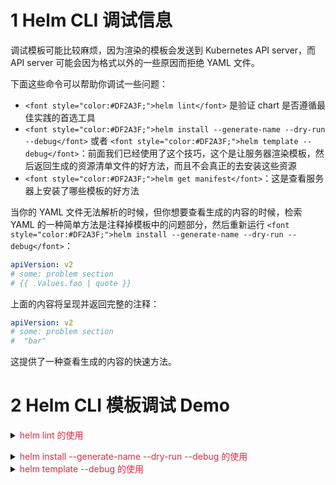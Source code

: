 # 1 Helm CLI 调试信息
调试模板可能比较麻烦，因为渲染的模板会发送到 Kubernetes API server，而 API server 可能会因为格式以外的一些原因而拒绝 YAML 文件。

下面这些命令可以帮助你调试一些问题：

+ `<font style="color:#DF2A3F;">helm lint</font>` 是验证 chart 是否遵循最佳实践的首选工具
+ `<font style="color:#DF2A3F;">helm install --generate-name --dry-run --debug</font>` 或者 `<font style="color:#DF2A3F;">helm template --debug</font>`：前面我们已经使用了这个技巧，这个是让服务器渲染模板，然后返回生成的资源清单文件的好方法，而且不会真正的去安装这些资源
+ `<font style="color:#DF2A3F;">helm get manifest</font>`：这是查看服务器上安装了哪些模板的好方法

当你的 YAML 文件无法解析的时候，但你想要查看生成的内容的时候，检索 YAML 的一种简单方法是注释掉模板中的问题部分，然后重新运行 `<font style="color:#DF2A3F;">helm install --generate-name --dry-run --debug</font>`：

```yaml
apiVersion: v2
# some: problem section
# {{ .Values.foo | quote }}
```

上面的内容将呈现并返回完整的注释：

```yaml
apiVersion: v2
# some: problem section
#  "bar"
```

这提供了一种查看生成的内容的快速方法。

# 2 Helm CLI 模板调试 Demo
<details class="lake-collapse"><summary id="uf2947394"><span class="ne-text" style="color: #DF2A3F">helm lint 的使用</span></summary><pre data-language="shell" id="oAmLe" class="ne-codeblock language-shell"><code>$ helm lint mychart/
==&gt; Linting mychart/
[INFO] Chart.yaml: icon is recommended
[ERROR] /root/georgezhong/CloudNative/Learning/k8slearn/8.Kubernetes Helm/8.3.模版开发/Manifest/mychart: chart metadata is missing these dependencies: mysubchart

Error: 1 chart(s) linted, 1 chart(s) failed</code></pre><p id="u7de7a303" class="ne-p"><img src="https://cdn.nlark.com/yuque/0/2025/png/2555283/1762012933057-7ca33d43-7aa3-4ab0-a170-2ed1f70cbae9.png" width="954" id="ud9c59419" class="ne-image"></p></details>
<details class="lake-collapse"><summary id="ucd5793da"><span class="ne-text" style="color: #DF2A3F">helm install --generate-name --dry-run --debug 的使用</span></summary><pre data-language="shell" id="jQlur" class="ne-codeblock language-shell"><code>$ helm install --generate-name --dry-run --debug mychart</code></pre><p id="uf65eb247" class="ne-p"><img src="https://cdn.nlark.com/yuque/0/2025/png/2555283/1762012842686-f1055a7a-22f6-4ebf-92b9-7067fcf383b2.png" width="941" id="u1656933c" class="ne-image"></p></details>
<details class="lake-collapse"><summary id="u00d2f1ac"><span class="ne-text" style="color: #DF2A3F">helm template --debug 的使用</span></summary><pre data-language="shell" id="XPAjF" class="ne-codeblock language-shell"><code># 可以查看到模板文件渲染的内容
$ helm template --debug mychart/</code></pre><p id="uc053f043" class="ne-p"><img src="https://cdn.nlark.com/yuque/0/2025/png/2555283/1762012773751-e2984b3f-582d-4d8f-9cb6-2f232a8d7227.png" width="936" id="u75d518d7" class="ne-image"></p></details>
